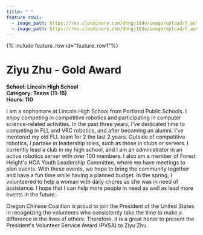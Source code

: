 ```yaml
---
title: " "
feature_row1:
  - image_path: https://res.cloudinary.com/dhngj18do/image/upload/f_auto,q_auto/v1/images/pvsa/2023_Ziyu_Zhu
  - image_path: https://res.cloudinary.com/dhngj18do/image/upload/f_auto,q_auto/v1/images/activities/year_2023
---
```


{% include feature_row id="feature_row1"%}

# Ziyu Zhu - Gold Award

**School: Lincoln High School**  
**Category: Teens (11-15)**  
**Hours: 110**  

I am a sophomore at Lincoln High School from Portland Public Schools. I enjoy competing in competitive robotics and participating in computer science-related activities. In the past three years, I've dedicated time to competing in FLL and VRC robotics, and after becoming an alumni, I've mentored my old FLL team for 2 the last 2 years. Outside of competitive robotics, I partake in leadership roles, such as those in clubs or servers. I currently lead a club in my high school, and I am an administrator in an active robotics server with over 100 members. I also am a member of Forest Height's HOA Youth Leadership Committee, where we have meetings to plan events. With these events, we hope to bring the community together and have a fun time while having a planned budget. In the spring, I volunteered to help a woman with daily chores as she was in need of assistance. I hope that I can help more people in need as well as lead more events in the future.  

Oregon Chinese Coalition is proud to join the President of the United States in recognizing the volunteers who consistently take the time to make a difference in the lives of others. Therefore, it is a great honor to present the President's Volunteer Service Award (PVSA) to Ziyu Zhu.
